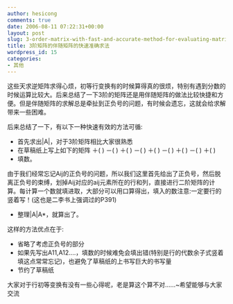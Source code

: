```yaml
---
author: hesicong
comments: true
date: 2006-08-11 07:22:31+00:00
layout: post
slug: 3-order-matrix-with-fast-and-accurate-method-for-evaluating-matrix
title: 3阶矩阵的伴随矩阵的快速准确求法
wordpress_id: 15
categories:
- 其他
---
```



这些天求逆矩阵求得心烦，初等行变换有的时候算得真的很烦，特别有遇到分数的时候运算比较大。后来总结了一下3阶的矩阵还是用伴随矩阵的做法比较快捷和方便。但是伴随矩阵的求解总是牵扯到正负号的问题，有时候会遗忘，这就会给求解带来一些困难。

后来总结了一下，有以下一种快速有效的方法可循:
* 首先求出|A|，对于3阶矩阵相比大家很熟悉
* 在草稿纸上写上如下的矩阵
＋(  )  －( )    ＋(   )
－(  )  ＋( )    －(   )
＋(  )  －( )    ＋(   )
* 填数。

由于我们经常忘记Aij的正负号的问题，所以我们这里首先给出了正负号，然后脱离正负号的束缚，划掉Aij对应的aij元素所在的行和列，直接进行二阶矩阵的计算。每计算一个数就填进取，大部分可以用口算得出，填入的数注意:一定要行的竖着写！(这也是二李书上强调过的P391)

* 整理|A|A*，就算出了。

这样的方法优点在于:
* 省略了考虑正负号的部分
* 如果先写出A11,A12....，填数的时候难免会填出错(特别是行的代数余子式竖着填这点常常忘记)，也避免了草稿纸的上书写巨大的书写量
* 节约了草稿纸

大家对于行初等变换有没有一些心得呢，老是算这个算不对……~希望能够与大家交流
